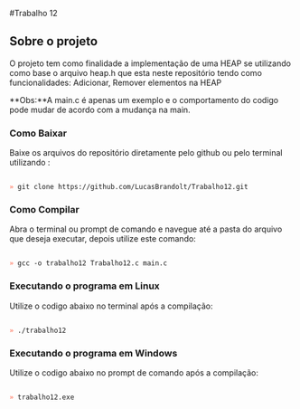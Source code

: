 #Trabalho 12
## Sobre o projeto 
O projeto tem como finalidade a implementação de uma HEAP se utilizando como base o arquivo heap.h que esta neste repositório tendo como funcionalidades: Adicionar, Remover elementos na HEAP

**Obs:**A main.c é apenas um exemplo e o comportamento do codigo pode mudar de acordo com a mudança na main.

### Como Baixar 
  Baixe os arquivos do repositório diretamente pelo github ou pelo terminal utilizando :
  
<code>
<span style="color: tomato">»</span> git clone https://github.com/LucasBrandolt/Trabalho12.git
</code>


### Como Compilar
Abra o terminal ou prompt de comando e navegue até a pasta do arquivo que deseja executar, depois utilize este comando:

<code>
<span style="color: tomato">»</span> gcc -o trabalho12 Trabalho12.c main.c
</code>


### Executando o programa em Linux
Utilize o codigo abaixo no terminal após a compilação:

<code>
<span style="color: tomato">»</span> ./trabalho12
</code>


### Executando o programa em Windows
Utilize o codigo abaixo no prompt de comando após a compilação:

<code>
<span style="color: tomato">»</span> trabalho12.exe
</code>
